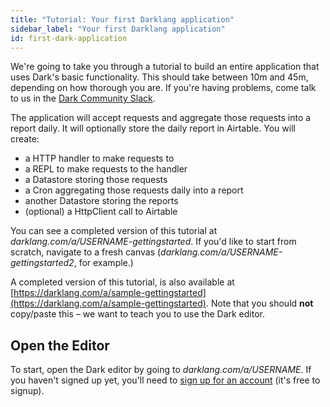 ```yaml
---
title: "Tutorial: Your first Darklang application"
sidebar_label: "Your first Darklang application"
id: first-dark-application
---
```


We're going to take you through a tutorial to build an entire application that
uses Dark's basic functionality. This should take between 10m and 45m, depending
on how thorough you are. If you're having problems, come talk to us in the [Dark Community Slack](https://darklang.com/slack-invite).

The application will accept requests and aggregate those requests into a report
daily. It will optionally store the daily report in Airtable. You will create:
- a HTTP handler to make requests to
- a REPL to make requests to the handler
- a Datastore storing those requests
- a Cron aggregating those requests daily into a report
- another Datastore storing the reports
- (optional) a HttpClient call to Airtable

You can see a completed version of
this tutorial at _darklang.com/a/USERNAME-gettingstarted_. If you'd like to
start from scratch, navigate to a fresh canvas
(_darklang.com/a/USERNAME-gettingstarted2_, for example.)

A completed version of this tutorial, is also available at
[https://darklang.com/a/sample-gettingstarted](https://darklang.com/a/sample-gettingstarted).
Note that you should **not** copy/paste this &ndash; we want to teach you to use
the Dark editor.

## Open the Editor

To start, open the Dark editor by going to _darklang.com/a/USERNAME_. If you haven't
signed up yet, you'll need to [sign up for an account](https://darklang.com/signup)
(it's free to signup).
